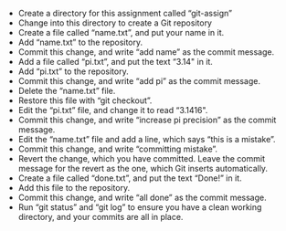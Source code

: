 
* Create a directory for this assignment called “git-assign”
* Change into this directory to create a Git repository
* Create a file called “name.txt”, and put your name in it.
* Add “name.txt” to the repository.
* Commit this change, and write “add name” as the commit message.
* Add a file called “pi.txt”, and put the text “3.14" in it.
* Add “pi.txt” to the repository.
* Commit this change, and write “add pi” as the commit message.
* Delete the “name.txt” file.
* Restore this file with “git checkout”.
* Edit the “pi.txt” file, and change it to read “3.1416".
* Commit this change, and write “increase pi precision” as the commit message.
* Edit the “name.txt” file and add a line, which says “this is a mistake”.
* Commit this change, and write “committing mistake”.
* Revert the change, which you have committed. Leave the commit message for the revert as the one, which Git inserts automatically.
* Create a file called “done.txt”, and put the text “Done!” in it.
* Add this file to the repository.
* Commit this change, and write “all done” as the commit message.
* Run “git status” and “git log” to ensure  you have a clean working directory, and your commits are all in place.

 


